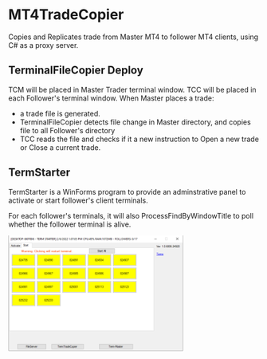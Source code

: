 # MT4TradeCopier #
Copies and Replicates trade from Master MT4 to follower MT4 clients, using C# as a proxy server.

## TerminalFileCopier Deploy ##
TCM will be placed in Master Trader terminal window.
TCC will be placed in each Follower's terminal window.
When Master places a trade:
- a trade file is generated.
- TerminalFileCopier detects file change in Master directory, and copies file to all Follower's directory
- TCC reads the file and checks if it a new instruction to Open a new trade or Close a current trade.


## TermStarter ##
TermStarter is a WinForms program to provide an adminstrative panel to activate or start follower's client terminals. 

For each follower's terminals, it will also ProcessFindByWindowTitle to poll whether the follower terminal is alive.

<img src="https://github.com/jiunnhwa/MT4TradeCopier/blob/main/TermStarter/Screenshot/TermStarter%20-%20Window%20-%20Start.PNG" width=70% >
